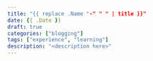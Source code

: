 ```yaml
---
title: "{{ replace .Name "-" " " | title }}"
date: {{ .Date }}
draft: true
categories: ["blogging"]
tags: ["experience", "learning"]
description: "<description here>"
---
```


